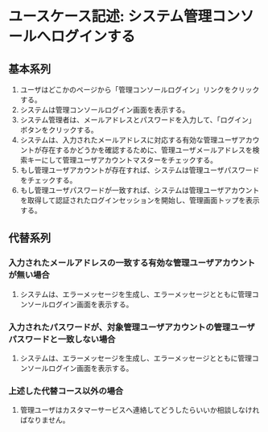 # ユースケース記述: システム管理コンソールへログインする

## 基本系列

1. ユーザはどこかのページから「管理コンソールログイン」リンクをクリックする。
2. システムは管理コンソールログイン画面を表示する。
3. システム管理者は、メールアドレスとパスワードを入力して、「ログイン」ボタンをクリックする。
4. システムは、入力されたメールアドレスに対応する有効な管理ユーザアカウントが存在するかどうかを確認するために、管理ユーザメールアドレスを検索キーにして管理ユーザアカウントマスターをチェックする。
5. もし管理ユーザアカウントが存在すれば、システムは管理ユーザパスワードをチェックする。
6. もし管理ユーザパスワードが一致すれば、システムは管理ユーザアカウントを取得して認証されたログインセッションを開始し、管理画面トップを表示する。


## 代替系列

### 入力されたメールアドレスの一致する有効な管理ユーザアカウントが無い場合

1. システムは、エラーメッセージを生成し、エラーメッセージとともに管理コンソールログイン画面を表示する。

### 入力されたパスワードが、対象管理ユーザアカウントの管理ユーザパスワードと一致しない場合

1. システムは、エラーメッセージを生成し、エラーメッセージとともに管理コンソールログイン画面を表示する。

### 上述した代替コース以外の場合

1. 管理ユーザはカスタマーサービスへ連絡してどうしたらいいか相談しなければなりません。
